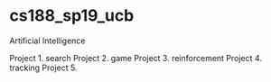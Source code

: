 # cs188_sp19_ucb
Artificial Intelligence

Project 1. search
Project 2. game
Project 3. reinforcement
Project 4. tracking
Project 5. 

